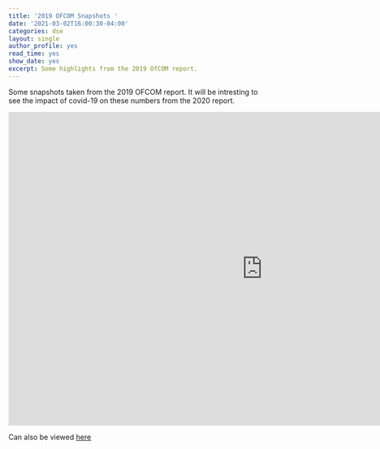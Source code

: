 ```yaml
---
title: '2019 OFCOM Snapshots '
date: '2021-03-02T16:00:30-04:00'
categories: dse
layout: single
author_profile: yes
read_time: yes
show_date: yes
excerpt: Some highlights from the 2019 OfCOM report. 
---
```

Some snapshots taken from the 2019 OFCOM report. It will be intresting to see the impact of covid-19 on these numbers from the 2020 report. 

<iframe seamless frameborder="0" src="https://public.tableau.com/views/OfCOMUK2019MobileFIxedBroadbandTakeaways/OFCOM2019Snapshots?:embed=yes&:display_count=yes&:showVizHome=no" width = '999px' height = '618px' scrolling='yes' ></iframe>


Can also be viewed [here](https://public.tableau.com/views/OfCOMUK2019MobileFIxedBroadbandTakeaways/OFCOM2019Snapshots?:language=en-GB&:display_count=y&publish=yes&:origin=viz_share_link)

